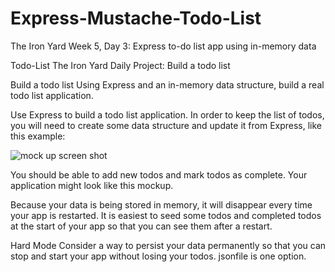 # Express-Mustache-Todo-List
The Iron Yard Week 5, Day 3: Express to-do list app using in-memory data

Todo-List
The Iron Yard Daily Project: Build a todo list

Build a todo list
Using Express and an in-memory data structure, build a real todo list application.

Use Express to build a todo list application. In order to keep the list of todos, you will need to create some data structure and update it from Express, like this example:

![mock up screen shot](https://github.com/carlotapearl/Express-Mustache-Todo-List/blob/master/MockUpScreenShot.png)

You should be able to add new todos and mark todos as complete. Your application might look like this mockup.

Because your data is being stored in memory, it will disappear every time your app is restarted. It is easiest to seed some todos and completed todos at the start of your app so that you can see them after a restart.

Hard Mode
Consider a way to persist your data permanently so that you can stop and start your app without losing your todos. jsonfile is one option.

